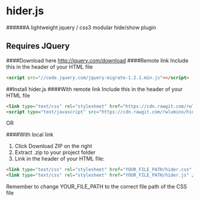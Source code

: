 # hider.js
######A lightweight jquery / css3 modular hide/show plugin

## Requires JQuery
####Download here
http://jquery.com/download
####Remote link
Include this in the header of your HTML file
```html
<script src="//code.jquery.com/jquery-migrate-1.2.1.min.js"></script>
```



##Install hider.js
####With remote link
Include this in the header of your HTML file
```html
<link type="text/css" rel="stylesheet" href="https://cdn.rawgit.com/rwlumino/hider/master/hider.css" />
<script type="text/javascript" src="https://cdn.rawgit.com/rwlumino/hider/master/hider.js"></script>
```
OR

####With local link
1. Click Download ZIP on the right
2. Extract .zip to your project folder
3. Link in the header of your HTML file:
```html
<link type="text/css" rel="stylesheet" href="YOUR_FILE_PATH/hider.css" />
<link type="text/css" rel="stylesheet" href="YOUR_FILE_PATH/hider.js" />
```
Remember to change YOUR_FILE_PATH to the correct file path of the CSS file
